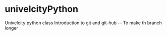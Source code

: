 # univelcityPython
Univelcity python class
Introduction to git and git-hub
-- To make th branch longer
